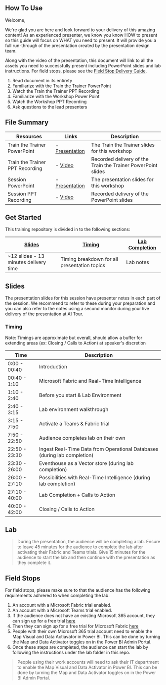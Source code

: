 ## How To Use

Welcome,

We're glad you are here and look forward to your delivery of this amazing content! As an experienced presenter, we know you know HOW to present so this guide will focus on WHAT you need to present. It will provide you a full run-through of the presentation created by the presentation design team. 

Along with the video of the presentation, this document will link to all the assets you need to successfully present including PowerPoint slides and lab instructions. For field stops, please see the [Field Stop Delivery Guide](#field-stops).

1.  Read document in its entirety
2.  Familiarize with the Train the Trainer PowerPoint
3.  Watch the Train the Trainer PPT Recording
4.  Familiarize with the Workshop Power Point
5.  Watch the Workshop PPT Recording 
6.  Ask questions to the lead presenters

## File Summary

| Resources          | Links                            | Description |
|-------------------|----------------------------------|-------------------|
| Train the Trainer PowerPoint | - [Presentation](https://aka.ms/AArxprb) | The Train the Trainer slides for this workshop|
| Train the Trainer PPT Recording | - [Video](https://aka.ms/AArxprc) | Recorded delivery of the Train the Trainer PowerPoint slides |
| Session PowerPoint        | - [Presentation](https://aka.ms/AArxprg) | The presentation slides for this workshop |
| Session PPT Recording     | - [Video](https://aka.ms/AArxprc) |  Recorded delivery of the PowerPoint slides |

## Get Started

This training repository is divided in to the following sections:

| [Slides](#slides) | [Timing](#timing) | [Lab Completion](#lab) | 
|-------------------|---------------------------|--------------------------------------
| ~12 slides - 13 minutes delivery time | Timing breakdown for all presentation topics | Lab notes

## Slides

The presentation slides for this session have presenter notes in each part of the session.  We recommend to refer to these during your preparation and you can also refer to the notes using a second monitor during your live delivery of the presentation at AI Tour.

### Timing

Note: Timings are approximate but overall, should allow a buffer for extending areas (ex: Closing / Calls to Action) at speaker's discretion

| Time        | Description 
--------------|-------------
0:00 - 00:40   | Introduction 
00:40 - 1:10  | Microsoft Fabric and Real-Time Intelligence
1:10 - 2:40 | Before you start & Lab Environment 
2:40 - 3:15 | Lab environment walkthrough 
3:15 - 7:50 | Activate a Teams & Fabric trial 
7:50 - 22:50 | Audience completes lab on their own
22:50 - 23:30 | Ingest Real-Time Data from Operational Databases (during lab completion) 
23:30 - 26:00 | Eventhouse as a Vector store (during lab completion) 
26:00 - 27:10 | Possibilities with Real-Time Intelligence (during lab completion) 
27:10 - 40:00 | Lab Completion + Calls to Action 
40:00 - 42:00 | Closing / Calls to Action 

## Lab

> During the presentation, the audience will be completing a lab. Ensure to leave 45 minutes for the audience to complete the lab after activating their Fabric and Teams trials. Give 15 minutes for the audience to start the lab and then continue with the presentation as they complete it.

## Field Stops

For field stops, please make sure to that the audience has the following requirements adhrered to when completing the lab:

1. An account with a Microsoft Fabric trial enabled.
2. An account with a Microsoft Teams trial enabled.
3. If the audience does not have an existing Microsoft 365 account, they can sign up for a free trial [here](https://learn.microsoft.com/power-bi/enterprise/service-admin-signing-up-for-power-bi-with-a-new-office-365-trial)
4. Then they can sign up for a free trial for Microsoft Fabric [here](https://learn.microsoft.com/fabric/get-started/fabric-trial)
5. People with their own Microsoft 365 trial account need to enable the Map Visual and Data Actiavator in Power BI. This can be done by turning the Map and Data Activator toggles on in the Power BI Admin Portal.
6. Once these steps are completed, the audience can start the lab by following the instructions under the lab folder in this repo.

> People using their work accounts will need to ask their IT department to enable the Map Visual and Data Activator in Power BI. This can be done by turning the Map and Data Activator toggles on in the Power BI Admin Portal.